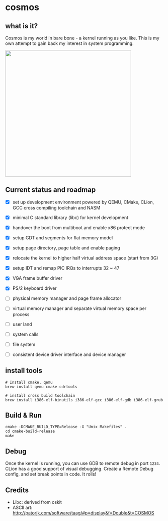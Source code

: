 # cosmos

## what is it?
Cosmos is my world in bare bone - a kernel running as you like. This is my own attempt to gain back my interest in system programming.

<img src="https://i.imgur.com/brGYFWq.gif" width="400" />

## Current status and roadmap
- [x] set up development environment powered by QEMU, CMake, CLion, GCC cross compiling toolchain and NASM
- [x] minimal C standard library (libc) for kernel development
- [x] handover the boot from multiboot and enable x86 protect mode
- [x] setup GDT and segments for flat memory model
- [x] setup page directory, page table and enable paging
- [x] relocate the kernel to higher half virtual address space (start from 3G)
- [x] setup IDT and remap PIC IRQs to interrupts 32 ~ 47
- [x] VGA frame buffer driver
- [x] PS/2 keyboard driver
- [ ] physical memory manager and page frame allocator
- [ ] virtual memory manager and separate virtual memory space per process
- [ ] user land
- [ ] system calls
- [ ] file system
- [ ] consistent device driver interface and device manager


## install tools

```
# Install cmake, qemu
brew install qemu cmake cdrtools

# install cross build toolchain
brew install i386-elf-binutils i386-elf-gcc i386-elf-gdb i386-elf-grub
```

## Build & Run

```
cmake -DCMAKE_BUILD_TYPE=Release -G "Unix Makefiles" .
cd cmake-build-release
make
```

## Debug

Once the kernel is running, you can use GDB to remote debug in port `1234`. CLion has a good support of visual debugging.
Create a Remote Debug config, and set break points in code. It rolls!

## Credits

- Libc: derived from oskit
- ASCII art: http://patorjk.com/software/taag/#p=display&f=Double&t=COSMOS